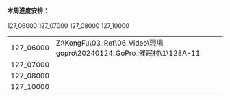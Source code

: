 #### 本周進度安排：
127_06000
127_07000
127_08000
127_10000

|           |                                                                |     |     |
| --------- | -------------------------------------------------------------- | --- | --- |
| 127_06000 | Z:\KongFu\03_Ref\06_Video\現場gopro\20240124_GoPro_催眠村\1\128A-11 |     |     |
| 127_07000 |                                                                |     |     |
| 127_08000 |                                                                |     |     |
| 127_10000 |                                                                |     |     |





